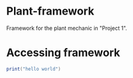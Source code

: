 # Plant-framework
Framework for the plant mechanic in "Project 1".


# Accessing framework

```lua
print("hello world")
